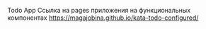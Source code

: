 Todo App
Ссылка на pages приложения на функциональных компонентах https://magajobina.github.io/kata-todo-configured/
